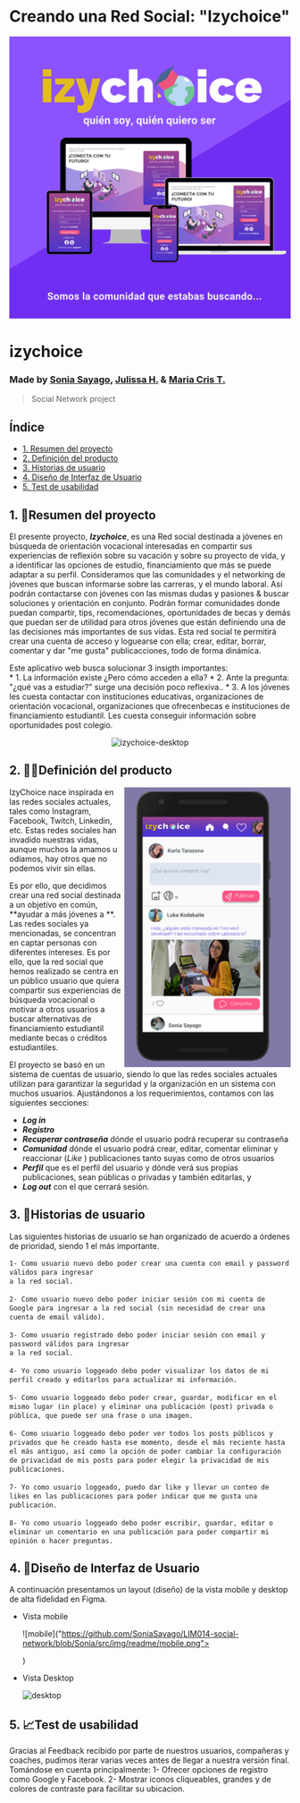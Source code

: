 
# Creando una Red Social: "Izychoice"


  <a title="izychoice" target="_blank" href= "./src/">
    <img  src="https://github.com/SoniaSayago/LIM014-social-network/blob/Sonia/src/img/readme/mockup.png" alt="IzyChoice">
  </a>

# izychoice 
### Made by [Sonia Sayago](https://github.com/SoniaSayago), [Julissa H.](https://github.com/Julissah) & [Maria Cris T.](https://github.com/MariaCristinaTC)
>Social Network project

## Índice

* [1. Resumen del proyecto](#1-resumen-del-proyecto)
* [2. Definición del producto](#2-definición-del-producto)
* [3. Historias de usuario](#3-historias-de-usuario)
* [4. Diseño de Interfaz de Usuario](#4-diseño-de-interfaz-de-usuario)
* [5. Test de usabilidad](#5-Test-de-usabilidad)
 
## 1. 🧐Resumen del proyecto 
El presente proyecto, **_Izychoice_**, es una Red social destinada a jóvenes en búsqueda  de orientación vocacional interesadas en compartir sus experiencias de reflexión sobre su vacación y sobre su proyecto de vida, y a identificar las opciones de estudio, financiamiento que más se puede adaptar a su perfil. Consideramos que las comunidades y el networking de jóvenes que buscan informarse sobre las carreras, y el mundo laboral. Así podrán contactarse con jóvenes con las mismas dudas y pasiones & buscar soluciones y orientación en conjunto. Podrán formar comunidades donde puedan compartir, tips, recomendaciones, oportunidades de becas y demás que puedan ser de utilidad para otros jóvenes que están definiendo una de las decisiones más importantes de sus vidas. Esta red social te permitirá crear una cuenta de acceso y loguearse con ella; crear, editar, borrar, comentar y  dar "me gusta" publicacciones, todo de forma dinámica.

Este aplicativo web busca solucionar 3 insigth importantes:  
    * 1. La información existe ¿Pero cómo acceden a ella?
    * 2. Ante la pregunta: "¿qué vas a estudiar?" surge una decisión poco reflexiva..
    * 3. A los jóvenes les cuesta contactar con instituciones educativas, organizaciones de orientación vocacional, organizaciones que ofrecenbecas e instituciones de financiamiento estudiantil. Les cuesta conseguir información sobre oportunidades post colegio.
   
<p align="center">
  <image width="800" height="450" src="https://github.com/SoniaSayago/LIM014-social-network/blob/Sonia/src/img/readme/desktop.png" alt="izychoice-desktop">
  </p>

## 2. 👩‍💻Definición del producto

<p >
  <img align="right" height="500px" src="https://github.com/SoniaSayago/LIM014-social-network/blob/Sonia/src/img/readme/mobile.png" alt="izychoice-celular">
</p>

IzyChoice nace inspirada en las redes sociales actuales, tales como Instagram, Facebook, Twitch, Linkedin, etc. Estas redes
sociales han invadido nuestras vidas, aunque muchos la amamos u odiamos, hay otros que no podemos vivir sin ellas. 

Es por ello, que decidimos crear una red social destinada a un objetivo en común, **ayudar a más jóvenes a **. Las redes sociales ya mencionadas, se concentran en captar personas con diferentes intereses. Es por ello, que la red social que hemos realizado se centra en un público usuario que quiera compartir sus experiencias de búsqueda vocacional o motivar a otros usuarios a buscar alternativas de financiamiento estudiantil mediante becas o créditos estudiantiles. 

El proyecto se basó en un sistema de cuentas de usuario, siendo lo que las redes sociales actuales utilizan para garantizar la seguridad y la organización en un sistema con muchos usuarios. Ajustándonos a los requerimientos, contamos con las siguientes secciones: 
* **_Log in_**
* **_Registro_**
* **_Recuperar contraseña_** dónde el usuario podrá recuperar su contraseña
* **_Comunidad_** dónde el usuario podrá crear, editar, comentar eliminar y reaccionar (*Like* ) publicaciones tanto suyas como de otros usuarios
* **_Perfil_** que es el perfil del usuario y dónde verá sus propias publicaciones, sean públicas o privadas y también editarlas, y
* **_Log out_** con el que cerrará sesión. 

## 3. 📝Historias de usuario
Las siguientes historias de usuario se han organizado de acuerdo a órdenes de prioridad, siendo 1 el más importante.

    1- Como usuario nuevo debo poder crear una cuenta con email y password válidos para ingresar
    a la red social.

    2- Como usuario nuevo debo poder iniciar sesión con mi cuenta de Google para ingresar a la red social (sin necesidad de crear una cuenta de email válido).

    3- Como usuario registrado debo poder iniciar sesión con email y password válidos para ingresar
    a la red social.

    4- Yo como usuario loggeado debo poder visualizar los datos de mi perfil creado y editarlos para actualizar mi información.

    5- Como usuario loggeado debo poder crear, guardar, modificar en el mismo lugar (in place) y eliminar una publicación (post) privada o pública, que puede ser una frase o una imagen.

    6- Como usuario loggeado debo poder ver todos los posts públicos y privados que he creado hasta ese momento, desde el más reciente hasta el más antiguo, así como la opción de poder cambiar la configuración de privacidad de mis posts para poder elegir la privacidad de mis publicaciones.

    7- Yo como usuario loggeado, puedo dar like y llevar un conteo de likes en las publicaciones para poder indicar que me gusta una publicación.

    8- Yo como usuario loggeado debo poder escribir, guardar, editar o eliminar un comentario en una publicación para poder compartir mi opinión o hacer preguntas.

## 4. 🚀Diseño de Interfaz de Usuario
A continuación presentamos un layout (diseño) de la vista mobile y desktop de alta fidelidad en Figma.

* Vista mobile

    ![mobile]("https://github.com/SoniaSayago/LIM014-social-network/blob/Sonia/src/img/readme/mobile.png">
  </p>)

* Vista Desktop

    ![desktop]("https://github.com/SoniaSayago/LIM014-social-network/blob/Sonia/src/img/readme/desktop.png")
    
## 5. 📈Test de usabilidad
Gracias al Feedback recibido por parte de nuestros usuarios, compañeras y coaches, pudimos iterar varias veces antes de llegar a nuestra versión final. Tomándose en cuenta principalmente:
 1- Ofrecer opciones de registro como Google y Facebook.
 2- Mostrar iconos cliqueables, grandes y de colores de contraste para facilitar su ubicacion.

